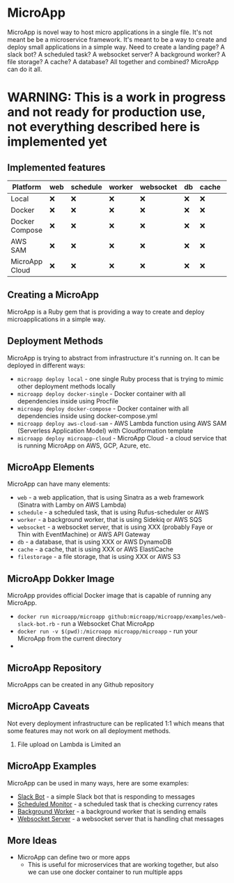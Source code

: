 # MicroApp

MicroApp is novel way to host micro applications in a single file. It's not meant be be a microservice framework. It's meant to be a way to create and deploy small applications in a simple way. Need to create a landing page? A slack bot? A scheduled task? A websocket server? A background worker? A file storage? A cache? A database? All together and combined? MicroApp can do it all.

# WARNING: This is a work in progress and not ready for production use, not everything described here is implemented yet

## Implemented features

| Platform       | web | schedule | worker | websocket | db | cache | filestorage |
|----------------|-----|----------|--------|-----------|----|-------|-------------|
| Local          | ❌   | ❌        | ❌      | ❌         | ❌  | ❌     | ❌           |
| Docker         | ❌   | ❌        | ❌      | ❌         | ❌  | ❌     | ❌           |
| Docker Compose | ❌   | ❌        | ❌      | ❌         | ❌  | ❌     | ❌           |
| AWS SAM        | ❌   | ❌        | ❌      | ❌         | ❌  | ❌     | ❌           |
| MicroApp Cloud | ❌   | ❌        | ❌      | ❌         | ❌  | ❌     | ❌           |


## Creating a MicroApp

MicroApp is a Ruby gem that is providing a way to create and deploy microapplications in a simple way.


## Deployment Methods

MicroApp is trying to abstract from infrastructure it's running on. It can be deployed in different ways:
 - `microapp deploy local` - one single Ruby process that is trying to mimic other deployment methods locally
 - `microapp deploy docker-single` - Docker container with all dependencies inside using Procfile
 - `microapp deploy docker-compose` - Docker container with all dependencies inside using docker-compose.yml
 - `microapp deploy aws-cloud-sam` - AWS Lambda function using AWS SAM (Serverless Application Model) with Cloudformation template
 - `microapp deploy microapp-cloud` - MicroApp Cloud - a cloud service that is running MicroApp on AWS, GCP, Azure, etc.


## MicroApp Elements

MicroApp can have many elements:
 - `web` - a web application, that is using Sinatra as a web framework (Sinatra with Lamby on AWS Lambda)
 - `schedule` - a scheduled task, that is using Rufus-scheduler or AWS 
 - `worker` - a background worker, that is using Sidekiq or AWS SQS
 - `websocket` - a websocket server, that is using XXX (probably Faye or Thin with EventMachine) or AWS API Gateway
 - `db` - a database, that is using XXX or AWS DynamoDB
 - `cache` - a cache, that is using XXX or AWS ElastiCache
 - `filestorage` - a file storage, that is using XXX or AWS S3
 
## MicroApp Dokker Image

MicroApp provides official Docker image that is capable of running any MicroApp.

 - `docker run microapp/microapp github:microapp/microapp/examples/web-slack-bot.rb` - run a Websocket Chat MicroApp
 - `docker run -v $(pwd):/microapp microapp/microapp` - run your MicroApp from the current directory
 - 

## MicroApp Repository

MicroApps can be created in any Github repository 

## MicroApp Caveats

Not every deployment infrastructure can be replicated 1:1 which means that some features may not work on all deployment methods.

1. File upload on Lambda is Limited an

## MicroApp Examples

MicroApp can be used in many ways, here are some examples:
 - [Slack Bot](examples/web-slack-bot.rb) - a simple Slack bot that is responding to messages
 - [Scheduled Monitor](examples/schedule-currency-monitor.rb) - a scheduled task that is checking currency rates
 - [Background Worker](examples/worker-email-sender.rb) - a background worker that is sending emails
 - [Websocket Server](examples/websocket-chat.rb) - a websocket server that is handling chat messages

## More Ideas
 - MicroApp can define two or more apps
   - This is useful for microservices that are working together, but also we can use one docker container to run multiple apps

